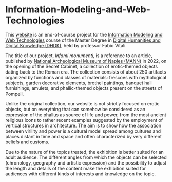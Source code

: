 # Information-Modeling-and-Web-Technologies
<p>This <a href="https://gabinetto-segreto.github.io/Information-Modeling-and-Web-Technologies/">website</a> is an end-of-course project for the <a href="https://www.unibo.it/it/studiare/dottorati-master-specializzazioni-e-altra-formazione/insegnamenti/insegnamento/2023/454464">Information Modeling and Web Technologies</a> course of the Master Degree in <a href="https://corsi.unibo.it/2cycle/DigitalHumanitiesKnowledge">Digital Humanities and Digital Knowledge (DHDK)</a>, held by professor Fabio Vitali.</p>
                <p>The title of our project, <i>Infami monumenti</i>, is a reference to an article, published by <a href="https://mann-napoli.it/">National Archeological Museum of Naples (MANN)</a> in 2022, on the opening of the Secret Cabinet, a collection of erotic-themed objects dating back to the Roman era. The collection consists of about 250 artifacts organized by functions and classes of materials: frescoes with mythological subjects, garden decorative elements, brothel paintings, banquet hall furnishings, amulets, and phallic-themed objects present on the streets of Pompeii.</p>
                <p>Unlike the original collection, our website is not strictly focused on erotic objects, but on everything that can somehow be considered as an expression of the phallus as source of life and power, from the most ancient religious icons to rather recent examples suggested by the employment of vertical structures in architecture. The aim is to show how the association between virility and power is a cultural model spread among cultures and places distant in time and space and often characterized by very different beliefs and customs.</p>
                <p>Due to the nature of the topics treated, the exhibition is better suited for an adult audience. The different angles from which the objects can be selected (chronology, geography and artistic expression) and the possibility to adjust the length and details of the content make the exhibition suited for audiences with different kinds of interests and knowledge on the topic.</p>

